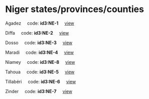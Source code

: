 # Niger states/provinces/counties
Agadez&nbsp;&nbsp;&nbsp;&nbsp;&nbsp;code: **id3:NE-1**&nbsp;&nbsp;&nbsp;&nbsp;&nbsp;[view](../../export/geojson/medium/id3/ne/1.geojson)&nbsp;&nbsp;&nbsp;&nbsp;&nbsp;


Diffa&nbsp;&nbsp;&nbsp;&nbsp;&nbsp;code: **id3:NE-2**&nbsp;&nbsp;&nbsp;&nbsp;&nbsp;[view](../../export/geojson/medium/id3/ne/2.geojson)&nbsp;&nbsp;&nbsp;&nbsp;&nbsp;


Dosso&nbsp;&nbsp;&nbsp;&nbsp;&nbsp;code: **id3:NE-3**&nbsp;&nbsp;&nbsp;&nbsp;&nbsp;[view](../../export/geojson/medium/id3/ne/3.geojson)&nbsp;&nbsp;&nbsp;&nbsp;&nbsp;


Maradi&nbsp;&nbsp;&nbsp;&nbsp;&nbsp;code: **id3:NE-4**&nbsp;&nbsp;&nbsp;&nbsp;&nbsp;[view](../../export/geojson/medium/id3/ne/4.geojson)&nbsp;&nbsp;&nbsp;&nbsp;&nbsp;


Niamey&nbsp;&nbsp;&nbsp;&nbsp;&nbsp;code: **id3:NE-8**&nbsp;&nbsp;&nbsp;&nbsp;&nbsp;[view](../../export/geojson/medium/id3/ne/8.geojson)&nbsp;&nbsp;&nbsp;&nbsp;&nbsp;


Tahoua&nbsp;&nbsp;&nbsp;&nbsp;&nbsp;code: **id3:NE-5**&nbsp;&nbsp;&nbsp;&nbsp;&nbsp;[view](../../export/geojson/medium/id3/ne/5.geojson)&nbsp;&nbsp;&nbsp;&nbsp;&nbsp;


Tillabéri&nbsp;&nbsp;&nbsp;&nbsp;&nbsp;code: **id3:NE-6**&nbsp;&nbsp;&nbsp;&nbsp;&nbsp;[view](../../export/geojson/medium/id3/ne/6.geojson)&nbsp;&nbsp;&nbsp;&nbsp;&nbsp;


Zinder&nbsp;&nbsp;&nbsp;&nbsp;&nbsp;code: **id3:NE-7**&nbsp;&nbsp;&nbsp;&nbsp;&nbsp;[view](../../export/geojson/medium/id3/ne/7.geojson)&nbsp;&nbsp;&nbsp;&nbsp;&nbsp;

